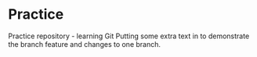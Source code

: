 # Practice
Practice repository - learning Git
Putting some extra text in to demonstrate the branch feature and changes to one branch.
